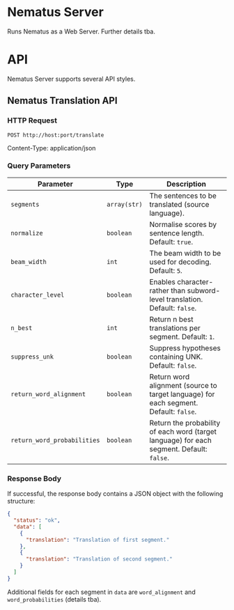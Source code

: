 # Nematus Server
Runs Nematus as a Web Server. Further details tba.

# API
Nematus Server supports several API styles.

## Nematus Translation API

### HTTP Request

`POST http://host:port/translate`

Content-Type: application/json

### Query Parameters

| Parameter           | Type                  | Description  |
| --------------------|-----------------------| -------------|
| ``segments``        | ``array(str)``        | The sentences to be translated (source language). |
| ``normalize``       | ``boolean``           | Normalise scores by sentence length. Default: ``true``. |
| ``beam_width``      | ``int``               | The beam width to be used for decoding. Default: ``5``. |
| ``character_level`` | ``boolean``           | Enables character- rather than subword-level translation. Default: ``false``. |
| ``n_best``          | ``int``               | Return n best translations per segment. Default: ``1``. |
| ``suppress_unk``    | ``boolean``           | Suppress hypotheses containing UNK. Default: ``false``. |
| ``return_word_alignment`` | ``boolean``     | Return word alignment (source to target language) for each segment. Default: ``false``. |
| ``return_word_probabilities`` | ``boolean`` | Return the probability of each word (target language) for each segment. Default: ``false``. |

### Response Body

If successful, the response body contains a JSON object with the following structure:

```json
{
  "status": "ok",
  "data": [
    {
      "translation": "Translation of first segment."
    },
    {
      "translation": "Translation of second segment."
    }
  ]
}
```

Additional fields for each segment in ``data`` are ``word_alignment`` and ``word_probabilities`` (details tba).
